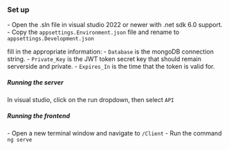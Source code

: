 ### Set up
\- Open the .sln file in visual studio 2022 or newer with .net sdk 6.0 support.
\- Copy the `appsettings.Environment.json` file and rename to `appsettings.Development.json`

fill in the appropriate information:
\- `Database` is the mongoDB connection string.
\- `Private_Key` is the JWT token secret key that should remain serverside and private.
\- `Expires_In` is the time that the token is valid for.

##### Running the server
In visual studio, click on the run dropdown, then select `API`

##### Running the frontend
\- Open a new terminal window and navigate to `/Client`
\- Run the command `ng serve`